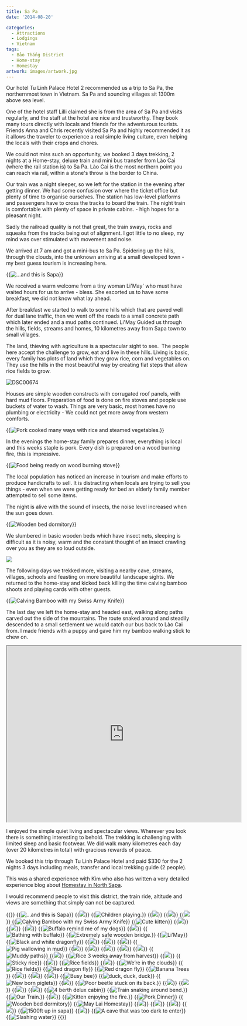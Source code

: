 ```yaml
---
title: Sa Pa
date: '2014-08-20'

categories:
  - Attractions
  - Lodgings
  - Vietnam
tags:
  - Bảo Thắng District
  - Home-stay
  - Homestay
artwork: images/artwork.jpg
---
```


Our hotel Tu Linh Palace Hotel 2 recommended us a trip to Sa Pa, the northernmost town in Vietnam. Sa Pa and sounding villages sit 1300m above sea level.

One of the hotel staff Lilli claimed she is from the area of Sa Pa and visits regularly, and the staff at the hotel are nice and trustworthy. They book many tours directly with locals and friends for the adventurous tourists. Friends Anna and Chris recently visited Sa Pa and highly recommended it as it allows the traveler to experience a real simple living culture, even helping the locals with their crops and chores.

We could not miss such an opportunity, we booked 3 days trekking, 2 nights at a Home-stay, deluxe train and mini bus transfer from Lào Cai (where the rail station is) to Sa Pa. Lào Cai is the most northern point you can reach via rail, within a stone's throw is the border to China.

Our train was a night sleeper, so we left for the station in the evening after getting dinner. We had some confusion over where the ticket office but plenty of time to organise ourselves. The station has low-level platforms and passengers have to cross the tracks to board the train. The night train is comfortable with plenty of space in private cabins. - high hopes for a pleasant night.

Sadly the railroad quality is not that great, the train sways, rocks and squeaks from the tracks being out of alignment. I got little to no sleep, my mind was over stimulated with movement and noise.

We arrived at 7 am and got a mini-bus to Sa Pa. Spidering up the hills, through the clouds, into the unknown arriving at a small developed town - my best guess tourism is increasing here.

{{<img src="images/DSC006601-1024x575.jpg" title="...and this is Sapa">}}

We received a warm welcome from a tiny woman Li'May' who must have waited hours for us to arrive - bless. She escorted us to have some breakfast, we did not know what lay ahead.

After breakfast we started to walk to some hills which that are paved well for dual lane traffic, then we went off the roads to a small concrete path which later ended and a mud paths continued. Li'May Guided us through the hills, fields, streams and homes, 10 kilometres away from Sapa town to small villages.

The land, thieving with agriculture is a spectacular sight to see.  The people here accept the challenge to grow, eat and live in these hills. Living is basic, every family has plots of land which they grow rice, corn and vegetables on. They use the hills in the most beautiful way by creating flat steps that allow rice fields to grow.

![DSC00674](images/DSC00674-1024x575.jpg)

Houses are simple wooden constructs with corrugated roof panels, with hard mud floors. Preparation of food is done on fire stoves and people use buckets of water to wash. Things are very basic, most homes have no plumbing or electricity - We could not get more away from western comforts.

{{<img src="images/IMG_20140818_191633-1024x583.jpg" title="Pork cooked many ways with rice and steamed vegetables.">}}

In the evenings the home-stay family prepares dinner, everything is local and this weeks staple is pork. Every dish is prepared on a wood burning fire, this is impressive.

{{<img src="images/DSC00700-1024x575.jpg" title="Food being ready on wood burning stove">}}

The local population has noticed an increase in tourism and make efforts to produce handicrafts to sell. It is distracting when locals are trying to sell you things - even when we were getting ready for bed an elderly family member attempted to sell some items.


The night is alive with the sound of insects, the noise level increased when the sun goes down.


{{<img src="images/IMG_20140819_100020-1024x583.jpg" title="Wooden bed dormitory">}}

We slumbered in basic wooden beds which have insect nets, sleeping is difficult as it is noisy, warm and the constant thought of an insect crawling over you as they are so loud outside.

![](images/IMG_4477-1024x575.jpg)


The following days we trekked more, visiting a nearby cave, streams, villages, schools and feasting on more beautiful landscape sights. We returned to the home-stay and kicked back killing the time calving bamboo shoots and playing cards with other guests.

{{<img src="images/DSC00705-1024x575.jpg" title="Calving Bamboo with my Swiss Army Knife">}}

The last day we left the home-stay and headed east, walking along paths carved out the side of the mountains. The route snaked around and steadily descended to a small settlement we would catch our bus back to Lào Cai from. I made friends with a puppy and gave him my bamboo walking stick to chew on.

<iframe src="https://mapsengine.google.com/map/embed?mid=zLbKrrWfAg5E.kvl_AIyXgTjc" width="640" height="480"></iframe>

I enjoyed the simple quiet living and spectacular views. Wherever you look there is something interesting to behold. The trekking is challenging with limited sleep and basic footwear. We did walk many kilometres each day (over 20 kilometres in total) with gracious rewards of peace.

We booked this trip through Tu Linh Palace Hotel and paid $330 for the 2 nights 3 days including meals, transfer and local trekking guide (2 people).

This was a shared experience with Kim who also has written a very detailed experience blog about [Homestay in North Sapa](https://travelsleeprepeat.me.uk/2014/08/homestay-in-north-sapa/).

I would recommend people to visit this district, the train ride, altitude and views are something that simply can not be captured.



{{<gallery>}}
  {{<img src="images/DSC006601.jpg" title="&#8230;and this is Sapa">}}
  {{<img src="images/DSC00671.jpg">}}
  {{<img src="images/DSC00673.jpg" title="Children playing.">}}
  {{<img src="images/DSC00674.jpg">}}
  {{<img src="images/DSC00685.jpg">}}
  {{<img src="images/DSC00688.jpg">}}
  {{<img src="images/DSC00705.jpg" title="Calving Bamboo with my Swiss Army Knife">}}
  {{<img src="images/DSC00708.jpg" title="Cute kitten ">}}
  {{<img src="images/DSC00713.jpg">}}
  {{<img src="images/DSC00715.jpg">}}
  {{<img src="images/DSC00717.jpg">}}
  {{<img src="images/DSC00720.jpg" title="Buffalo remind me of my dogs">}}
  {{<img src="images/DSC00721.jpg">}}
  {{<img src="images/DSC00723.jpg" title="Bathing with buffalo">}}
  {{<img src="images/DSC00726.jpg" title="Extremely safe wooden bridge. " oriantation="portrait">}}
  {{<img src="images/DSC00730.jpg" title="Li&#8217;May">}}
  {{<img src="images/DSC00733.jpg" title="Black and white dragonfly">}}
  {{<img src="images/DSC00736.jpg">}}
  {{<img src="images/DSC00738.jpg">}}
  {{<img src="images/DSC00740.jpg">}}
  {{<img src="images/DSC00741.jpg" title="Pig wallowing in mud">}}
  {{<img src="images/DSC00744.jpg">}}
  {{<img src="images/DSC00752.jpg">}}
  {{<img src="images/DSC00768.jpg">}}
  {{<img src="images/DSC00778-EFFECTS.jpg" oriantation="portrait">}}
  {{<img src="images/DSC00780.jpg">}}
  {{<img src="images/IMG_4339.jpg" title="Muddy paths">}}
  {{<img src="images/IMG_4344.jpg">}}
  {{<img src="images/IMG_4345.jpg" title="Rice 3 weeks away from harvest">}}
  {{<img src="images/IMG_4346.jpg">}}
  {{<img src="images/IMG_4353.jpg" title="Sticky rice">}}
  {{<img src="images/IMG_4357.jpg">}}
  {{<img src="images/IMG_4362.jpg" title="Rice fields">}}
  {{<img src="images/IMG_4389.jpg" oriantation="portrait">}}
  {{<img src="images/IMG_4390-MOTION.gif" title="We&#8217;re in the clouds">}}
  {{<img src="images/IMG_4414.jpg" title="Rice fields">}}
  {{<img src="images/IMG_4415.jpg" title="Red dragon fly">}}
  {{<img src="images/IMG_4416.jpg" title="Red dragon fly">}}
  {{<img src="images/IMG_4417.jpg" title="Banana Trees">}}
  {{<img src="images/IMG_4426.jpg">}}
  {{<img src="images/IMG_4427-MOTION.gif" oriantation="portrait">}}
  {{<img src="images/IMG_4441-EFFECTS.jpg">}}
  {{<img src="images/IMG_4457-MOTION.gif" title="Busy bee">}}
  {{<img src="images/IMG_4482.jpg" title="duck, duck, duck">}}
  {{<img src="images/IMG_4483.jpg" title="New born piglets">}}
  {{<img src="images/IMG_4485.jpg">}}
  {{<img src="images/IMG_4495.jpg" title="Poor beetle stuck on its back.">}}
  {{<img src="images/IMG_4497.jpg">}}
  {{<img src="images/IMG_4514.jpg">}}
  {{<img src="images/IMG_4524.jpg">}}
  {{<img src="images/IMG_4537.jpg">}}
  {{<img src="images/IMG_4550.jpg" title="4 berth delux cabin">}}
  {{<img src="images/IMG_4555.jpg" title="Train snaking around bend.">}}
  {{<img src="images/IMG_20140817_194816.jpg" title="Our Train.">}}
  {{<img src="images/IMG_20140818_1112101.jpg">}}
  {{<img src="images/IMG_20140818_190238.jpg" title="Kitten enjoying the fire. ">}}
  {{<img src="images/IMG_20140818_191633.jpg" title="Pork Dinner">}}
  {{<img src="images/IMG_20140819_100020.jpg" title="Wooden bed dormitory ">}}
  {{<img src="images/IMG_20140819_103323.jpg" title="May Lai Homestay " oriantation="portrait">}}
  {{<img src="images/IMG_20140820_114154.jpg">}}
  {{<img src="images/PANO_20140818_100946.jpg">}}
  {{<img src="images/PANO_20140818_104149.jpg">}}
  {{<img src="images/PANO_20140818_110932.jpg">}}
  {{<img src="images/PANO_20140819_112242.jpg" title="1500ft up in sapa">}}
  {{<img src="images/PANO_20140820_110237.jpg">}}
  {{<img src="images/IMG_4477.jpg" title="A cave that was too dark to enter">}}
  {{<img src="images/IMG_20140819_1224201.jpg" title="Slashing water">}}
{{</gallery>}}
